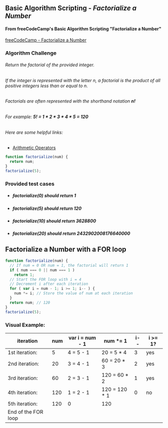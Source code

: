 ## **Basic Algorithm Scripting - *Factorialize a Number***
#### From freeCodeCamp's Basic Algorithm Scripting "Factorialize a Number"
[freeCodeCamp - Factorialize a Number](https://www.freecodecamp.com/challenges/factorialize-a-number)

### **Algorithm Challenge**
###### Return the factorial of the provided integer.
###### If the integer is represented with the letter n, a factorial is the product of all positive integers less than or equal to n.
###### Factorials are often represented with the shorthand notation **n!**
###### For example: **5! = 1 * 2 * 3 * 4 * 5 = 120**
###### Here are some helpful links:
* [Arithmetic Operators](https://developer.mozilla.org/en-US/docs/Web/JavaScript/Reference/Operators/Arithmetic_Operators)
```javascript
function factorialize(num) {
  return num;
}
factorialize(5);
```
### **Provided test cases**
* ##### ***factorialize(0)*** should return 1
* ##### ***factorialize(5)*** should return 120
* ##### ***factorialize(10)*** should return 3628800
* ##### ***factorialize(20)*** should return 2432902008176640000

## **Factorialize a Number with a FOR loop**
```javascript
function factorialize(num) {
  // If num = 0 OR num = 1, the factorial will return 1
  if ( num === 0 || num === 1 )
    return 1;
  // Start the FOR loop with i = 4
  // Decrement i after each iteration
  for ( var i = num - 1; i >= 1; i-- ) {
    num *= i; // Store the value of num at each iteration
  }
  return num; // 120
}
factorialize(5);
```

### **Visual Example:**

iteration | num | var i = num - 1 | num *= 1 | i-- | i >= 1? |
--------- | --- | --------------- | -------- | --- | ------- |
1st iteration: | 5 | 4 = 5 - 1 | 20 = 5 * 4 | 3 | yes |
2nd iteration: | 20 | 3 = 4 - 1 | 60 = 20 * 3 | 2 | yes |
3rd iteration: | 60 | 2 = 3 - 1 | 120 = 60 * 2 | 1 | yes |
4th iteration: | 120 | 1 = 2 - 1 | 120 = 120 * 1 | 0 | no |
5th iteration: | 120 | 0 | 120 | | |
End of the FOR loop | | | | | |
